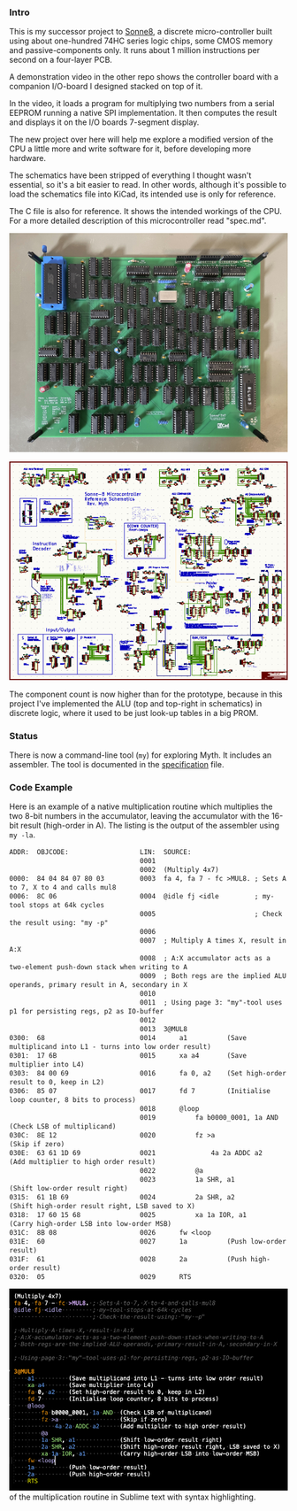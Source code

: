 ### Intro

This is my successor project to [Sonne8](https://github.com/michaelmangelsdorf/Sonne8), a discrete micro-controller built using about one-hundred 74HC series logic chips, some CMOS memory and passive-components only. It runs about 1 million instructions per second on a four-layer PCB.

A demonstration video in the other repo shows the controller board with a companion I/O-board I designed stacked on top of it.

In the video, it loads a program for multiplying two numbers from a serial EEPROM running a native SPI implementation. It then computes the result and displays it on the I/O boards 7-segment display.

The new project over here will help me explore a modified version of the CPU a little more and write software for it, before developing more hardware.

The schematics have been stripped of everything I thought wasn't essential, so it's a bit easier to read. In other words, although it's possible to load the schematics file into KiCad, its intended use is only for reference.

The C file is also for reference. It shows the intended workings of the CPU. For a more detailed description of this microcontroller read "spec.md".

![PCB with working Sonne8 micro-controller](https://github.com/michaelmangelsdorf/myth/blob/main/sonne8pcb.jpg)

![PCB with working Sonne8 micro-controller](https://github.com/michaelmangelsdorf/myth/blob/main/mythkicad.png)

The component count is now higher than for the prototype, because in this project I've implemented the ALU (top and top-right in schematics) in discrete logic, where it used to be just look-up tables in a big PROM.


### Status

There is now a command-line tool (`my`) for exploring Myth. It includes an assembler. The tool is documented in the [specification](https://github.com/michaelmangelsdorf/myth/blob/main/spec.md) file.

### Code Example

Here is an example of a native multiplication routine which multiplies the two 8-bit numbers in the accumulator, leaving the accumulator with the 16-bit result (high-order in A). The listing is the output of the assembler using `my -la`.

    ADDR:  OBJCODE:                  LIN:  SOURCE:
                                     0001  
                                     0002  (Multiply 4x7)
    0000:  84 04 84 07 80 03         0003  fa 4, fa 7 - fc >MUL8. ; Sets A to 7, X to 4 and calls mul8
    0006:  8C 06                     0004  @idle fj <idle         ; my-tool stops at 64k cycles
                                     0005                         ; Check the result using: "my -p"
                                     0006  
                                     0007  ; Multiply A times X, result in A:X
                                     0008  ; A:X accumulator acts as a two-element push-down stack when writing to A
                                     0009  ; Both regs are the implied ALU operands, primary result in A, secondary in X
                                     0010  
                                     0011  ; Using page 3: "my"-tool uses p1 for persisting regs, p2 as IO-buffer
                                     0012  
                                     0013  3@MUL8
    0300:  68                        0014      a1          (Save multiplicand into L1 - turns into low order result)
    0301:  17 6B                     0015      xa a4       (Save multiplier into L4)
    0303:  84 00 69                  0016      fa 0, a2    (Set high-order result to 0, keep in L2)
    0306:  85 07                     0017      fd 7        (Initialise loop counter, 8 bits to process)
                                     0018      @loop
                                     0019          fa b0000_0001, 1a AND  (Check LSB of multiplicand)
    030C:  8E 12                     0020          fz >a                  (Skip if zero)
    030E:  63 61 1D 69               0021              4a 2a ADDC a2      (Add multiplier to high order result)
                                     0022          @a
                                     0023          1a SHR, a1             (Shift low-order result right)
    0315:  61 1B 69                  0024          2a SHR, a2             (Shift high-order result right, LSB saved to X)
    0318:  17 60 15 68               0025          xa 1a IOR, a1          (Carry high-order LSB into low-order MSB)
    031C:  8B 08                     0026      fw <loop
    031E:  60                        0027      1a          (Push low-order result)
    031F:  61                        0028      2a          (Push high-order result)
    0320:  05                        0029      RTS


![Source code](https://github.com/michaelmangelsdorf/myth/blob/main/syntax.png) of the multiplication routine in Sublime text with syntax highlighting.
